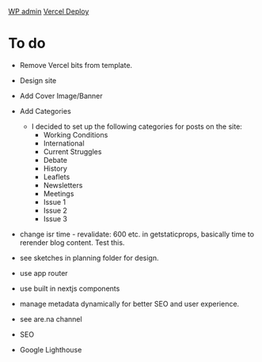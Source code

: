 [WP admin](https://vitalsignsmagcontenteditor.in/wp-admin)
[Vercel Deploy](https://vercel.com/jones58s-projects/vital-signs/settings/domains)

# To do

- Remove Vercel bits from template.
- Design site
- Add Cover Image/Banner
- Add Categories

  - I decided to set up the following categories for posts on the site:
    - Working Conditions
    - International
    - Current Struggles
    - Debate
    - History
    - Leaflets
    - Newsletters
    - Meetings
    - Issue 1
    - Issue 2
    - Issue 3

- change isr time - revalidate: 600 etc. in getstaticprops, basically time to rerender blog content. Test this.

- see sketches in planning folder for design.
- use app router

- use built in nextjs components

- manage metadata dynamically for better SEO and user experience.

- see are.na channel

- SEO

- Google Lighthouse
